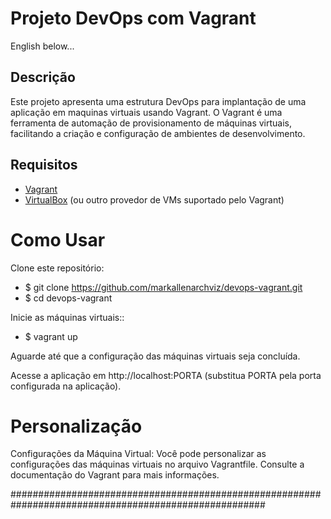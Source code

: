 # Projeto DevOps com Vagrant

English below...

## Descrição

Este projeto apresenta uma estrutura DevOps para implantação de uma aplicação em maquinas virtuais usando Vagrant. O Vagrant é uma ferramenta de automação de provisionamento de máquinas virtuais, facilitando a criação e configuração de ambientes de desenvolvimento.

## Requisitos

- [Vagrant](https://www.vagrantup.com/downloads)
- [VirtualBox](https://www.virtualbox.org/wiki/Downloads) (ou outro provedor de VMs suportado pelo Vagrant)

# Como Usar
Clone este repositório:
- $ git clone https://github.com/markallenarchviz/devops-vagrant.git
- $ cd devops-vagrant

Inicie as máquinas virtuais::
- $ vagrant up

Aguarde até que a configuração das máquinas virtuais seja concluída.

Acesse a aplicação em http://localhost:PORTA (substitua PORTA pela porta configurada na aplicação).

# Personalização

Configurações da Máquina Virtual: Você pode personalizar as configurações das máquinas virtuais no arquivo Vagrantfile. Consulte a documentação do Vagrant para mais informações.


######################################################################################################
